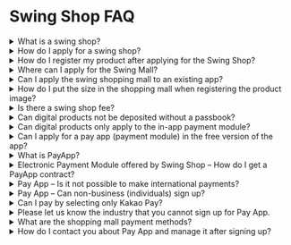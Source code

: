 # Swing Shop FAQ

<details>

<summary>What is a swing shop?</summary>

Swing Shop is a shopping mall app creation service that allows anyone to easily and conveniently create their own shopping mall app!! Is.

You can easily apply for a shopping mall, and you can use the mall service for free without the cost of development, construction, etc.

◆You can use the swing shop for free without any production cost.

◆Easy operation management such as product registration and management is possible.

◆By establishing a payment system, I can implement the same function as a real shopping mall.

◆If you have a swing app that you have already created, you can use the swing shop function by linking it to the existing app.

◆ The swing shop can also be modified and updated by the user from time to time and provides all the necessary tools for operation.

◆ Functions provided by Swing – Marketing uses such as pushes, pop-ups, etc. are all available.

</details>

<details>

<summary>How do I apply for a swing shop?</summary>

A. You can apply for the swing shopping mall → the menu → the \*\*App Operation Page at 'Shopping Mall (Payment System) Application'\*\*.

The shopping mall service \[payment module] is applied by selecting to use/not use.

Please check 'unused' at first and use the swing shop.

When the app is finished and the app is commercialized, you can purchase a paid app subscription and change it to 'Use'.

Swing shop applications do not have a separate examination or approval, so you can use the swing shop menu right away as soon as you apply.

<img src="https://wp.swing2app.co.kr/wp-content/uploads/2018/10/%EC%8A%A4%EC%9C%99%EC%83%B52-1.png" alt="" data-size="original">

<img src="https://s.w.org/images/core/emoji/11/svg/25b6.svg" alt="▶" data-size="line"> \*\*\*\* <mark style="color:blue;">**Learn more about how to apply for the swing shop**</mark>

<img src="https://s.w.org/images/core/emoji/11/svg/25b6.svg" alt="▶" data-size="line"><mark style="color:blue;">**Go to the swing shop**</mark>

</details>

<details>

<summary>How do I register my product after applying for the Swing Shop?</summary>

When a swing shop is applied, a swing shop menu is created on the app operation page.

From the swing shop menu, you can go into Product Management and register the product after registering the category.

The method depends on which product you want to register, so please look at the product registration manual provided by the Swing to App and work on it.&#x20;

<mark style="color:blue;">1) Register a physical product</mark>&#x20;

<mark style="color:blue;">2) Register the reservation product - Date reservation product</mark>&#x20;

<mark style="color:blue;">3) Register the reservation product - Date & time reservation product</mark>&#x20;

<mark style="color:blue;">4) Register Digital Product-PDF File</mark>&#x20;

<mark style="color:blue;">5) Register Digital Product-Permission Change</mark>&#x20;

<mark style="color:blue;">6) Register digital products-video files</mark>&#x20;

<mark style="color:blue;">7) Digital Product-Coupon Registration</mark>

</details>

<details>

<summary>Where can I apply for the Swing Mall?</summary>

Swing shopping mall can be applied for on the app operation page > the internal menu> 'Shopping mall (payment system) application'. The shopping mall service-payment module is applied by selecting Enabled/Unused.&#x20;

<mark style="color:blue;">**\[Go to apply for shopping mall service]**</mark>

</details>

<details>

<summary>Can I apply the swing shopping mall to an existing app?</summary>

Yes, it is applicable. The swing shopping mall can be used by applying from my menu.

You can select an existing app and apply a shopping mall to that app to use it.

So instead of having to create a new app, you can apply the shopping mall function to your existing app and use it.

</details>

<details>

<summary>How do I put the size in the shopping mall when registering the product image?</summary>

There is no recommended size when registering the product.

The product image is automatically corrected to the image size to fit the horizontal size of the mobile phone.

</details>

<details>

<summary>Is there a swing shop fee?</summary>

The swing shop feature is free to use, and there is no charge to use the mall.

There is a cost to sign up for the electronic payment service Pay App, but since we are currently running a free event for the payment app subscription fee, you can also sign up for a retailer for free.

(Free event end date is undecided)

Therefore, there is no cost associated with the mall function other than the paid app pass.

</details>

<details>

<summary>Can digital products not be deposited without a passbook?</summary>

If you sell digital products - PDFs, coupons, video files, permissions, etc. in the app, you must apply the in-app payment module and you will not be able to make a passless deposit.

In addition, regular card payments are not allowed by the store, so if you sell digital products, you will need to develop an in-app payment module provided by Apple and Google and apply it to your app.

Cashless deposits, unlike card payments, do not know when the user made the deposit and when it was paid.

You have to make a payment and put the product in right away (there is a period of use, etc.), but it is difficult for the manager to manage everything.

And this method is a payment system that is not allowed in stores either.

In the case of digital products, we do not approve them without a separate electronic payment because we are trading invisible products.

Even in the swing shop, if you make a passless deposit, you will not be able to apply.

It's hard to do in-app, and if you only have to make a passless deposit into the product!!

Instead of using the swing shop, you can write down the deposit account number on the bulletin board or announcement and use it as a way to receive separate deposits from users.

However, please note that the app of the content (how you get paid by listing your account number on the bulletin board) is not available on the App Store!

</details>

<details>

<summary>Can digital products only apply to the in-app payment module?</summary>

Yes yes.

In accordance with the App Store and Play Store payment policies, if the app sells digital goods (intangible services such as coupons, permissions, files, etc.) except physical products, the general electronic payment system (card payment, passless deposit) including the Pay App is not applicable.

(Even if you can sign up for the Pay App, the Store won't allow it.)

Therefore, if you plan to launch an app that applies digital products, you should not apply an electronic payment system such as a pay app, but rather develop and apply the in-app payment module provided by Apple and Google separately to your app. -Please use the inquiry board (http://www.swing2app.co.kr/view/service\_qa) for in-app consultation, and live chat during business hours.

\- In-app requires development work, and development costs vary depending on the volume inside the app. Cost guidance is available after the consultation.

</details>

<details>

<summary>Can I apply for a pay app (payment module) in the free version of the app?</summary>

Swing Shop access is also available in the free version of the app.

However, **when you apply for a pay app (applying the actual payment module), you can only apply for the paid version of the app.**

In other words, when you check the payment service as 'unused', you can use all the free versions\*\*, and when you check 'Use', you can only apply for the paid version of the app.\*\*

When you use the payment service (pay app application), it is commercialized, so it can only be applied to the paid version of the app.

</details>

<details>

<summary>What is PayApp?</summary>

PayApp is an electronic payment service agency that supports on/offline payment services.

Since it provides payment services such as online card payment, passless deposit, and mobile phone payment, there is a shopping mall function within the app, so when you need to make a payment, you must connect an electronic payment system (module) such as a pay app.

Swing-to-App has partnered with Pay App to support payments by linking PayApp payment methods to apps created by Swing-to-App.

So if you're creating a shopping mall app, you'll need to sign up for a pay-per-store store.

When you apply your subscribed ID to the app, the app will be able to make the actual payment.

In addition to regular card payments, the Pay app supports all Naver Pay, Kakao Pay, SmilePay, and Payco payment methods, so you don't need to apply for other services.

</details>

<details>

<summary>Electronic Payment Module offered by Swing Shop – How do I get a PayApp contract?</summary>

When you apply for a shopping mall, you will choose whether to use the payment service or not.

If you are using a payment service, you must link the payment module to the app to enable actual payment.

Since Swing To App is affiliated with PayApp, an electronic payment service agency, you will need to access the PayApp homepage and sign up with a retailer.&#x20;

\- Pay App homepage <mark style="color:blue;">https://www.payapp.kr/</mark>&#x20;

\- Sign-up Guide https:<mark style="color:blue;">//www.payapp.kr/homepage/guide/guide2.html</mark>&#x20;

\-<mark style="color:blue;">https://www.payapp.kr/homepage/guide/guide3.html</mark> of submission documents

Please check the above sign-up instructions and submission documents to proceed with the registration process directly on the Pay App.

</details>

<details>

<summary>Pay App – Is it not possible to make international payments?</summary>

Yes, international payment outlets do not have access to the Pay App service.

Retailers operating with international payments cannot sign up for Pay App, so you will need to use in-app payment or other payment module services.

\_This policy was announced on February 22, 2018 in Pay App.

</details>

<details>

<summary>Pay App – Can non-business (individuals) sign up?</summary>

Non-business owners (individuals) can also subscribe to the Pay App service.

However, after the initial sign-up, the Pay App may induce you to register as a business, and if you do not have a business registration, you may be subject to tax liability.

In addition ★, **non-business owners will not be able to use credit card payments. \_Financial Supervisory Authority Corrective Action to Implement Policy 2018.03.12**

**There is no card payment, and it defaults to mobile phone payment when you sign up.**

If you wish to pay by card, please register your business.

Please check the policy and refer to the Usage.

</details>

<details>

<summary>Can I pay by selecting only Kakao Pay?</summary>

KakaoPay is provided within the YesPayApp Service.

Therefore, even if you do not have to apply for a separate KakaoPay service, you can use KakaoPay even if you only apply for the Pay app.

<img src="https://wp.swing2app.co.kr/wp-content/uploads/2018/09/%EA%B7%B8%EB%A6%BC1-1.jpg" alt="" data-size="original">

Image Note)Apply Pay App – Select Payment Method

If you don't use the Pay app and only apply Kakao Pay to the app separately, please check the method below.

First, in order to apply the KakaoPay service, the swing paid subscription must be paid.

\*KakaoPay service can be used from the extended type of swing paid subscription and above.

If you pay in the basic form, you will not be able to use the KakaoPay service and will only apply to the Swing Paid Pass – Extended, Premium.

And since KakaoPay is not an affiliated service in Swing, the user must contact the KakaoPay service directly to obtain merchant approval.

After the merchant approval is completed, you will receive the store ID, contact us via the Swing to App and we will guide you.&#x20;

⇒ <mark style="color:blue;">**Kakaopei New Application Homepage**</mark>

</details>

<details>

<summary>Please let us know the industry that you cannot sign up for Pay App.</summary>

Pay App Sign-up Notes Check for Non-Eligible Industries https://payapplite.com/notice/view?articleNo=61

Depending on the PayApp subscription policy, you may be rejected for review.

Because of the judging machine related to payment, the examination is carried out carefully on the payapp side.

Please check the industries that are not eligible for registration.

**\[Industries not eligible for registration]**

**1) When you make a payment in the form of cash, credit, and not in cash trading the product**

**2) Gambling, Illicit Trade**

**3) If at the time of checkout, the buyer and seller are not directly connected, but there is an intermediary dealer (remove the fee from the middle and provide the seller with the remaining amount)**

**4) If it is difficult to confirm the industry (product cannot be verified, the actual transaction path cannot be confirmed, sponsorship, funding, fundraising, etc.)**

**5) When selling content, if the content is a financial instrument such as securities, stocks, derivatives, etc.**

**6) Sell adult products, liquor, etc.**

**7) Mobile gift certificate sale, point charging product is not available**

**8) Business agency expenses (visa application agency, product purchase agency, etc.)**

There are many cases where people who have applied for the Pay App in Swing have been rejected for review in the same case as above.

Therefore, please check that the above items are not present in order to apply the payment system.

Keep in mind that in all electronic payment systems, not just pay apps, screening can be lengthy and tricky, so even if you try to sell a product, you may not get it approved.

</details>

<details>

<summary>What are the shopping mall payment methods?</summary>

Regular card payment, bank transfer, and micropayment (mobile phone payment) are standard.

And the Pay app offers all NaverPay, KakaoPay, SmilePay, and Payco payment methods.

If you apply Pay App only to your app, you can use all of the above payment methods.

</details>

<details>

<summary>How do I contact you about Pay App and manage it after signing up?</summary>

You can contact us through the official website of Pay App. (Card fee, settlement date, inquiry to increase fee, etc.)&#x20;

**\*Homepage:** <mark style="color:blue;">https://www.payapp.kr</mark>

**\*Customer Center:** 1800-3772

In addition, users who have signed up for the Pay App can also manage their payment history on the Seller Management page by logging in to the site.

</details>
